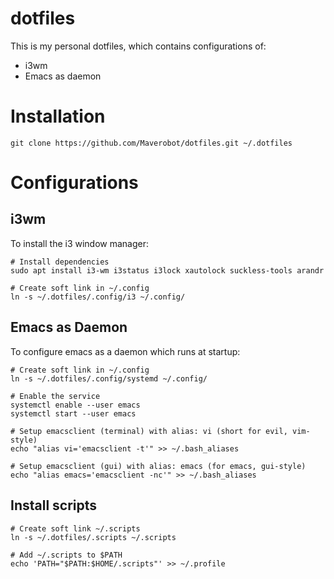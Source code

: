 # dotfiles
This is my personal dotfiles, which contains configurations of:
* i3wm
* Emacs as daemon

# Installation
```
git clone https://github.com/Maverobot/dotfiles.git ~/.dotfiles
```

# Configurations 
## i3wm
To install the i3 window manager:
```
# Install dependencies
sudo apt install i3-wm i3status i3lock xautolock suckless-tools arandr

# Create soft link in ~/.config
ln -s ~/.dotfiles/.config/i3 ~/.config/
```

## Emacs as Daemon
To configure emacs as a daemon which runs at startup:
```
# Create soft link in ~/.config
ln -s ~/.dotfiles/.config/systemd ~/.config/

# Enable the service
systemctl enable --user emacs
systemctl start --user emacs

# Setup emacsclient (terminal) with alias: vi (short for evil, vim-style) 
echo "alias vi='emacsclient -t'" >> ~/.bash_aliases

# Setup emacsclient (gui) with alias: emacs (for emacs, gui-style) 
echo "alias emacs='emacsclient -nc'" >> ~/.bash_aliases
```

## Install scripts
```
# Create soft link ~/.scripts
ln -s ~/.dotfiles/.scripts ~/.scripts

# Add ~/.scripts to $PATH
echo 'PATH="$PATH:$HOME/.scripts"' >> ~/.profile
```
